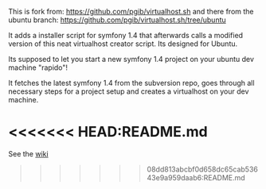 This is fork from: https://github.com/pgib/virtualhost.sh
and there from the ubuntu branch: https://github.com/pgib/virtualhost.sh/tree/ubuntu

It adds a installer script for symfony 1.4 that afterwards calls a modified version of this neat virtualhost creator script.
Its designed for Ubuntu.

Its supposed to let you start a new symfony 1.4 project on your ubuntu dev machine "rapido"!

It fetches the latest symfony 1.4 from the subversion repo, goes through all necessary steps for a project setup and creates a virtualhost on your dev machine.


<<<<<<< HEAD:README.md
=======
See the [wiki](https://github.com/pgib/virtualhost.sh/wiki/_pages)
>>>>>>> 08dd813abcbf0d658dc65cab53643e9a959daab6:README.md

